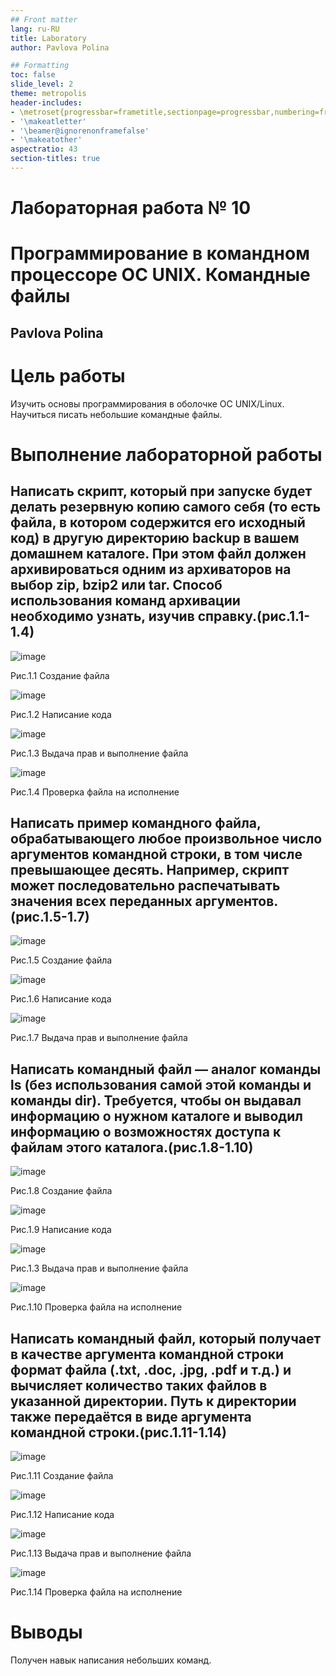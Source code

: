 ```yaml
---
## Front matter
lang: ru-RU
title: Laboratory
author: Pavlova Polina

## Formatting
toc: false
slide_level: 2
theme: metropolis
header-includes: 
- \metroset{progressbar=frametitle,sectionpage=progressbar,numbering=fraction}
- '\makeatletter'
- '\beamer@ignorenonframefalse'
- '\makeatother'
aspectratio: 43
section-titles: true
---
```


# Лабораторная работа № 10

# Программирование в командном процессоре ОС UNIX. Командные файлы

## Pavlova Polina

# Цель работы

Изучить основы программирования в оболочке ОС UNIX/Linux. Научиться писать небольшие командные файлы.

# Выполнение лабораторной работы

## Написать скрипт, который при запуске будет делать резервную копию самого себя (то есть файла, в котором содержится его исходный код) в другую директорию backup в вашем домашнем каталоге. При этом файл должен архивироваться одним из архиваторов на выбор zip, bzip2 или tar. Способ использования команд архивации необходимо узнать, изучив справку.(рис.1.1-1.4)

![image](image/1.png)

Рис.1.1 Создание файла

![image](image/2.png)

Рис.1.2 Написание кода

![image](image/3.png)

Рис.1.3 Выдача прав и выполнение файла

![image](image/4.png)

Рис.1.4 Проверка файла на исполнение

## Написать пример командного файла, обрабатывающего любое произвольное число аргументов командной строки, в том числе превышающее десять. Например, скрипт может последовательно распечатывать значения всех переданных аргументов.(рис.1.5-1.7)

![image](image/5.png)

Рис.1.5 Создание файла

![image](image/6.png)

Рис.1.6 Написание кода

![image](image/7.png)

Рис.1.7 Выдача прав и выполнение файла

## Написать командный файл — аналог команды ls (без использования самой этой команды и команды dir). Требуется, чтобы он выдавал информацию о нужном каталоге и выводил информацию о возможностях доступа к файлам этого каталога.(рис.1.8-1.10)

![image](image/8.png)

Рис.1.8 Создание файла

![image](image/9.png)

Рис.1.9 Написание кода

![image](image/10.png)

Рис.1.3 Выдача прав и выполнение файла

![image](image/11.png)

Рис.1.10 Проверка файла на исполнение

## Написать командный файл, который получает в качестве аргумента командной строки формат файла (.txt, .doc, .jpg, .pdf и т.д.) и вычисляет количество таких файлов в указанной директории. Путь к директории также передаётся в виде аргумента командной строки.(рис.1.11-1.14)

![image](image/12.png)

Рис.1.11 Создание файла

![image](image/13.png)

Рис.1.12 Написание кода

![image](image/14.png)

Рис.1.13 Выдача прав и выполнение файла

![image](image/15.png)

Рис.1.14 Проверка файла на исполнение

# Выводы

Получен навык написания небольших команд.









































































































































































































































































































































































































































































































































































































































































































































































































































































































































































































































































































































































































































































































































































































































































































































































































































